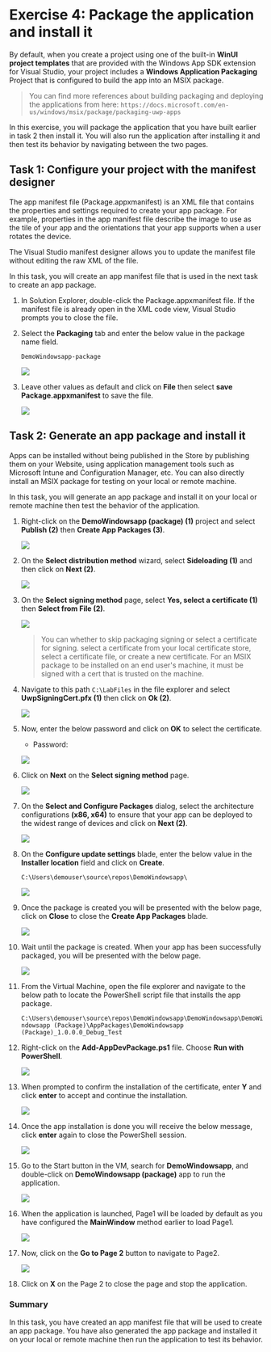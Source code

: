 # Exercise 4: Package the application and install it

By default, when you create a project using one of the built-in **WinUI project templates** that are provided with the Windows App SDK extension for Visual Studio, your project includes a **Windows Application Packaging** Project that is configured to build the app into an MSIX package.

> You can find more references about building  packaging and deploying the applications from here: `https://docs.microsoft.com/en-us/windows/msix/package/packaging-uwp-apps`

In this exercise, you will package the application that you have built earlier in task 2 then install it. You will also run the application after installing it and then test its behavior by navigating between the two pages.

## Task 1: Configure your project with the manifest designer

The app manifest file (Package.appxmanifest) is an XML file that contains the properties and settings required to create your app package. For example, properties in the app manifest file describe the image to use as the tile of your app and the orientations that your app supports when a user rotates the device.

The Visual Studio manifest designer allows you to update the manifest file without editing the raw XML of the file.

In this task, you will create an app manifest file that is used in the next task to create an app package.

1. In Solution Explorer, double-click the Package.appxmanifest file. If the manifest file is already open in the XML code view, Visual Studio prompts you to close the file.

1. Select the **Packaging** tab and enter the below value in the package name field. 

   ```
   DemoWindowsapp-package
   ```

   ![](./media/packageapp-1.png)

1. Leave other values as default and click on **File** then select **save Package.appxmanifest** to save the file.

   ![](./media/packageapp-.png)
   

## Task 2: Generate an app package and install it

Apps can be installed without being published in the Store by publishing them on your Website, using application management tools such as Microsoft Intune and Configuration Manager, etc. You can also directly install an MSIX package for testing on your local or remote machine.

In this task, you will generate an app package and install it on your local or remote machine then test the behavior of the application.

1. Right-click on the **DemoWindowsapp (package) (1)** project and select **Publish (2)** then **Create App Packages (3)**.

   ![](./media/packageapp-3.png)

1. On the **Select distribution method** wizard, select **Sideloading (1)** and then click on **Next (2)**.

   ![](./media/packageapp-3.png)

1. On the **Select signing method** page, select **Yes, select a certificate (1)** then **Select from File (2)**.
 
    ![](./media/packageapp-4.1.png)

   > You can whether to skip packaging signing or select a certificate for signing. select a certificate from your local certificate store, select a certificate file, or create a new certificate. For an MSIX package to be installed on an end user's machine, it must be signed with a cert that is trusted on the machine.

1. Navigate to this path `C:\LabFiles` in the file explorer and select **UwpSigningCert.pfx (1)** then click on **Ok (2)**.

    ![](./media/packageapp-4.1.1.png)

1. Now, enter the below password and click on **OK** to select the certificate.

    - Password: <inject key="Labvm Admin Password"></inject>

    ![](./media/packageapp-4.2.png)

1. Click on **Next** on the **Select signing method** page.

    ![](./media/packageapp-4.3.png)

1. On the **Select and Configure Packages** dialog, select the architecture configurations **(x86, x64)** to ensure that your app can be deployed to the widest range of devices and click on **Next (2)**.

   ![](./media/packageapp-5.png)

1. On the **Configure update settings** blade, enter the below value in the **Installer location** field and click on **Create**.

   ```
   C:\Users\demouser\source\repos\DemoWindowsapp\
   ```

   ![](./media/packageapp-5.png)
   
1. Once the package is created you will be presented with the below page, click on **Close** to close the **Create App Packages** blade.

   ![](./media/packageapp-6.png)

1. Wait until the package is created. When your app has been successfully packaged, you will be presented with the below page.

   ![](./media/packageapp-7.png)


1. From the Virtual Machine, open the file explorer and navigate to the below path to locate the PowerShell script file that installs the app package.

   `C:\Users\demouser\source\repos\DemoWindowsapp\DemoWindowsapp\DemoWindowsapp (Package)\AppPackages\DemoWindowsapp (Package)_1.0.0.0_Debug_Test`
   
1. Right-click on the **Add-AppDevPackage.ps1** file. Choose **Run with PowerShell**. 

   ![](./media/installapp-1.png)

1. When prompted to confirm the installation of the certificate, enter **Y** and click **enter** to accept and continue the installation.

   ![](./media/installapp-2.png)

1. Once the app installation is done you will receive the below message, click **enter** again to close the PowerShell session.

   ![](./media/installapp-3.1.png)

1. Go to the Start button in the VM, search for  **DemoWindowsapp**, and double-click on **DemoWindowsapp (package)** app to run the application.

   ![](./media/installapp-3.png)
   
1. When the application is launched, Page1 will be loaded by default as you have configured the **MainWindow** method earlier to load Page1.

   ![](./media/buildapp-3.png)

1. Now, click on the **Go to Page 2** button to navigate to Page2.

   ![](./media/buildapp-4.png)

1. Click on **X** on the Page 2 to close the page and stop the application.


### Summary  
In this task, you have created an app manifest file that will be used to create an app package. You have also generated the app package and installed it on your local or remote machine then run the application to test its behavior.
